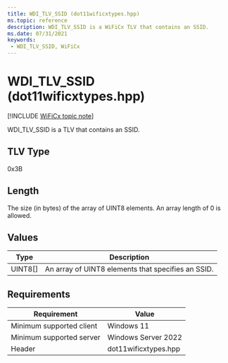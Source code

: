 ```yaml
---
title: WDI_TLV_SSID (dot11wificxtypes.hpp)
ms.topic: reference
description: WDI_TLV_SSID is a WiFiCx TLV that contains an SSID.
ms.date: 07/31/2021
keywords:
 - WDI_TLV_SSID, WiFiCx
---
```


# WDI_TLV_SSID (dot11wificxtypes.hpp)

[!INCLUDE [WiFiCx topic note](../includes/wificx-version-warning.md)]


WDI_TLV_SSID is a TLV that contains an SSID.

## TLV Type

0x3B

## Length


The size (in bytes) of the array of UINT8 elements. An array length of 0 is allowed.

## Values


| Type      | Description                                        |
|-----------|----------------------------------------------------|
| UINT8\[\] | An array of UINT8 elements that specifies an SSID. |

 

## Requirements

|Requirement|Value|
|--- |--- |
|Minimum supported client|Windows 11|
|Minimum supported server|Windows Server 2022|
|Header|dot11wificxtypes.hpp|

 

 




